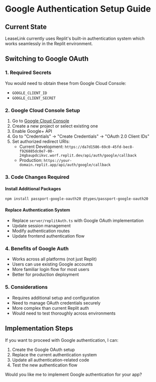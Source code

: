 # Google Authentication Setup Guide

## Current State
LeaseLink currently uses Replit's built-in authentication system which works seamlessly in the Replit environment.

## Switching to Google OAuth

### 1. Required Secrets
You would need to obtain these from Google Cloud Console:
- `GOOGLE_CLIENT_ID`
- `GOOGLE_CLIENT_SECRET`

### 2. Google Cloud Console Setup
1. Go to [Google Cloud Console](https://console.cloud.google.com/)
2. Create a new project or select existing one
3. Enable Google+ API
4. Go to "Credentials" → "Create Credentials" → "OAuth 2.0 Client IDs"
5. Set authorized redirect URIs:
   - Current Development: `https://da7d1586-69c0-45fd-bec8-f926885dc0e7-00-24gbaupdcikvc.worf.replit.dev/api/auth/google/callback`
   - Production: `https://your-domain.replit.app/api/auth/google/callback`

### 3. Code Changes Required

#### Install Additional Packages
```bash
npm install passport-google-oauth20 @types/passport-google-oauth20
```

#### Replace Authentication System
- Replace `server/replitAuth.ts` with Google OAuth implementation
- Update session management
- Modify authentication routes
- Update frontend authentication flow

### 4. Benefits of Google Auth
- Works across all platforms (not just Replit)
- Users can use existing Google accounts
- More familiar login flow for most users
- Better for production deployment

### 5. Considerations
- Requires additional setup and configuration
- Need to manage OAuth credentials securely
- More complex than current Replit auth
- Would need to test thoroughly across environments

## Implementation Steps

If you want to proceed with Google authentication, I can:

1. Create the Google OAuth setup
2. Replace the current authentication system
3. Update all authentication-related code
4. Test the new authentication flow

Would you like me to implement Google authentication for your app?